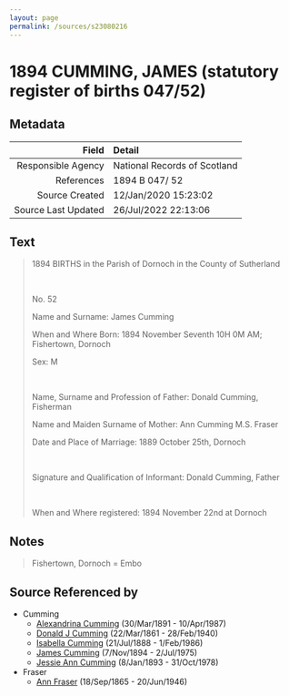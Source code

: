 ```yaml
---
layout: page
permalink: /sources/s23080216
---
```


# 1894 CUMMING, JAMES (statutory register of births 047/52)

## Metadata

Field | Detail
---:|:---
Responsible Agency | National Records of Scotland
References | 1894 B 047/ 52
Source Created | 12/Jan/2020 15:23:02
Source Last Updated | 26/Jul/2022 22:13:06

## Text

> 1894 BIRTHS in the Parish of Dornoch in the County of Sutherland
>
> <br/>
>
> No. 52
>
> Name and Surname: James Cumming
>
> When and Where Born: 1894 November Seventh 10H 0M AM; Fishertown, Dornoch
>
> Sex: M
>
> <br/>
>
> Name, Surname and Profession of Father: Donald Cumming, Fisherman
>
> Name and Maiden Surname of Mother: Ann Cumming M.S. Fraser
>
> Date and Place of Marriage: 1889 October 25th, Dornoch
>
> <br/>
>
> Signature and Qualification of Informant: Donald Cumming, Father
>
> <br/>
>
> When and Where registered: 1894 November 22nd at Dornoch
>

## Notes

> Fishertown, Dornoch = Embo
>


## Source Referenced by

* Cumming
  * [Alexandrina Cumming](../people/@57186713@-alexandrina-cumming-b1891-3-30-d1987-4-10.md) (30/Mar/1891 - 10/Apr/1987)
  * [Donald J Cumming](../people/@20465544@-donald-j-cumming-b1861-3-22-d1940-2-28.md) (22/Mar/1861 - 28/Feb/1940)
  * [Isabella Cumming](../people/@84684994@-isabella-cumming-b1888-7-21-d1986-2-1.md) (21/Jul/1888 - 1/Feb/1986)
  * [James Cumming](../people/@492889@-james-cumming-b1894-11-7-d1975-7-2.md) (7/Nov/1894 - 2/Jul/1975)
  * [Jessie Ann Cumming](../people/@66222886@-jessie-ann-cumming-b1893-1-8-d1978-10-31.md) (8/Jan/1893 - 31/Oct/1978)
* Fraser
  * [Ann Fraser](../people/@70425788@-ann-fraser-b1865-9-18-d1946-6-20.md) (18/Sep/1865 - 20/Jun/1946)
